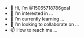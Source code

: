 - 👋 Hi, I’m @15065718786goal
- 👀 I’m interested in ...
- 🌱 I’m currently learning ...
- 💞️ I’m looking to collaborate on ...
- 📫 How to reach me ...

<!---
15065718786goal/15065718786goal is a ✨ special ✨ repository because its `README.md` (this file) appears on your GitHub profile.
You can click the Preview link to take a look at your changes.
--->
